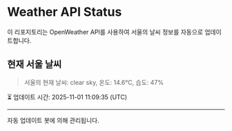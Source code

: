 
# Weather API Status

이 리포지토리는 OpenWeather API를 사용하여 서울의 날씨 정보를 자동으로 업데이트합니다.

## 현재 서울 날씨
> 서울의 현재 날씨: clear sky, 온도: 14.6°C, 습도: 47%

⏳ 업데이트 시간: 2025-11-01 11:09:35 (UTC)

---
자동 업데이트 봇에 의해 관리됩니다.
